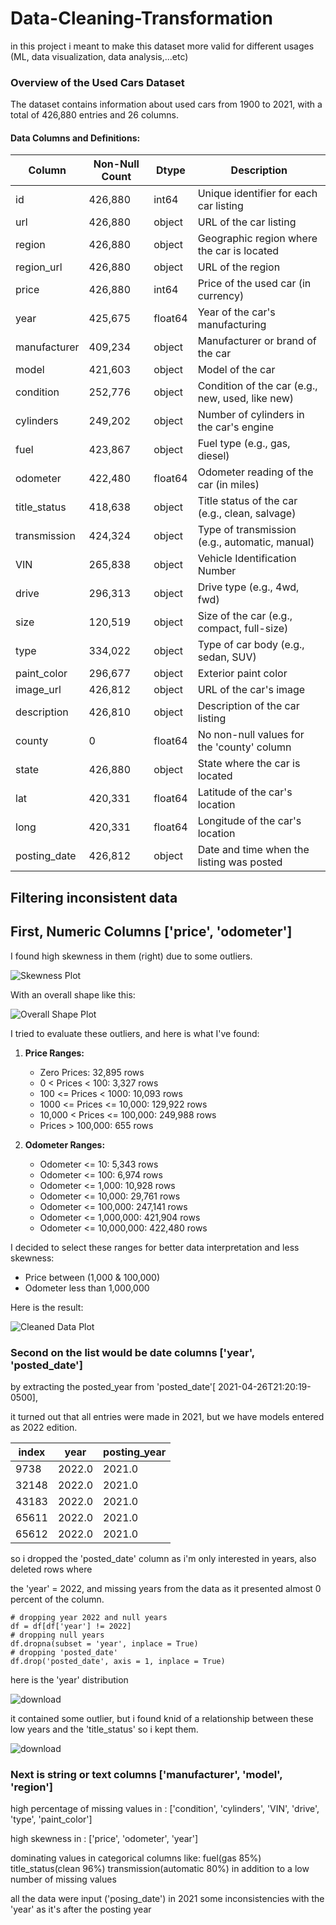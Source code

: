 # Data-Cleaning-Transformation
in this project i meant to make this dataset more valid for different usages (ML, data visualization, data analysis,...etc)

### Overview of the Used Cars Dataset

The dataset contains information about used cars from 1900 to 2021, with a total of 426,880 entries and 26 columns.

#### Data Columns and Definitions:

| Column        | Non-Null Count | Dtype  | Description                                      |
|---------------|----------------|--------|--------------------------------------------------|
| id            | 426,880        | int64  | Unique identifier for each car listing           |
| url           | 426,880        | object | URL of the car listing                           |
| region        | 426,880        | object | Geographic region where the car is located       |
| region_url    | 426,880        | object | URL of the region                                |
| price         | 426,880        | int64  | Price of the used car (in currency)              |
| year          | 425,675        | float64| Year of the car's manufacturing                  |
| manufacturer  | 409,234        | object | Manufacturer or brand of the car                 |
| model         | 421,603        | object | Model of the car                                 |
| condition     | 252,776        | object | Condition of the car (e.g., new, used, like new)|
| cylinders     | 249,202        | object | Number of cylinders in the car's engine          |
| fuel          | 423,867        | object | Fuel type (e.g., gas, diesel)                    |
| odometer      | 422,480        | float64| Odometer reading of the car (in miles)           |
| title_status  | 418,638        | object | Title status of the car (e.g., clean, salvage)   |
| transmission  | 424,324        | object | Type of transmission (e.g., automatic, manual)  |
| VIN           | 265,838        | object | Vehicle Identification Number                   |
| drive         | 296,313        | object | Drive type (e.g., 4wd, fwd)                       |
| size          | 120,519        | object | Size of the car (e.g., compact, full-size)       |
| type          | 334,022        | object | Type of car body (e.g., sedan, SUV)              |
| paint_color   | 296,677        | object | Exterior paint color                            |
| image_url     | 426,812        | object | URL of the car's image                           |
| description   | 426,810        | object | Description of the car listing                   |
| county        | 0              | float64| No non-null values for the 'county' column      |
| state         | 426,880        | object | State where the car is located                   |
| lat           | 420,331        | float64| Latitude of the car's location                   |
| long          | 420,331        | float64| Longitude of the car's location                  |
| posting_date  | 426,812        | object | Date and time when the listing was posted        |



































## Filtering inconsistent data

## First, Numeric Columns ['price', 'odometer']

I found high skewness in them (right) due to some outliers.

![Skewness Plot](https://github.com/taha1048/Data-Cleaning-Transformation/assets/139405748/97c4892b-5c16-4278-b34b-bb331a362723)

With an overall shape like this:

![Overall Shape Plot](https://github.com/taha1048/Data-Cleaning-Transformation/assets/139405748/b44149cb-ecdd-4270-a608-3661cfb23231)

I tried to evaluate these outliers, and here is what I've found:

1. **Price Ranges:**
   - Zero Prices: 32,895 rows
   - 0 < Prices < 100: 3,327 rows
   - 100 <= Prices < 1000: 10,093 rows
   - 1000 <= Prices <= 10,000: 129,922 rows
   - 10,000 < Prices <= 100,000: 249,988 rows
   - Prices > 100,000: 655 rows

2. **Odometer Ranges:**
   - Odometer <= 10: 5,343 rows
   - Odometer <= 100: 6,974 rows
   - Odometer <= 1,000: 10,928 rows
   - Odometer <= 10,000: 29,761 rows
   - Odometer <= 100,000: 247,141 rows
   - Odometer <= 1,000,000: 421,904 rows
   - Odometer <= 10,000,000: 422,480 rows

I decided to select these ranges for better data interpretation and less skewness:
- Price between (1,000 & 100,000)
- Odometer less than 1,000,000

Here is the result:

![Cleaned Data Plot](https://github.com/taha1048/Data-Cleaning-Transformation/assets/139405748/ba84a941-12e4-49c7-a6a4-e8682f74fa85)




### Second on the list would be date columns ['year', 'posted_date']

by extracting the posted_year from 'posted_date'[ 2021-04-26T21:20:19-0500],

it turned out that all entries were made in 2021, but we have models entered as 2022 edition. 

| index | year | posting_year |
|-------|------|--------------|
| 9738  | 2022.0 | 2021.0 |
| 32148 | 2022.0 | 2021.0 |
| 43183 | 2022.0 | 2021.0 |
| 65611 | 2022.0 | 2021.0 |
| 65612 | 2022.0 | 2021.0 |

so i dropped the 'posted_date' column as i'm only interested in years, also deleted rows where

the 'year' = 2022, and missing years from the data as it presented almost 0 percent of the column.

    # dropping year 2022 and null years
    df = df[df['year'] != 2022]
    # dropping null years
    df.dropna(subset = 'year', inplace = True)
    # dropping 'posted_date'
    df.drop('posted_date', axis = 1, inplace = True)

here is the 'year' distribution 

![download](https://github.com/taha1048/Data-Cleaning-Transformation/assets/139405748/4feec60b-4821-46b6-b8e2-5f46e024c5c5)

it contained some outlier, but i found knid of a relationship between these low years and the 'title_status' so i kept them.


![download](https://github.com/taha1048/Data-Cleaning-Transformation/assets/139405748/73c9cd32-8363-4f4b-bb7a-c0d3b2de0796)

### Next is string or text columns ['manufacturer', 'model', 'region']



high percentage of missing values in :
['condition', 'cylinders', 'VIN', 'drive', 'type', 'paint_color']

high skewness in : 
['price', 'odometer', 'year']

dominating values in categorical columns like:
fuel(gas 85%)
title_status(clean 96%)
transmission(automatic 80%)
in addition to a low number of missing values

all the data were input ('posing_date') in 2021
some inconsistencies with the 'year' as it's after the posting year


